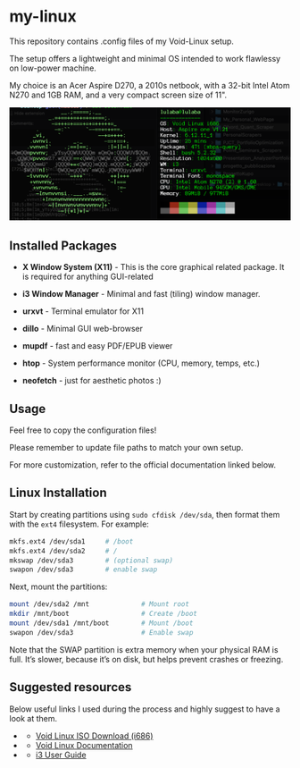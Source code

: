 # my-linux

This repository contains .config files  of my Void-Linux setup. 

The setup offers a lightweight and minimal OS intended to work flawlessy on low-power machine.

My choice is an Acer Aspire D270, a 2010s netbook, with a 32-bit Intel Atom N270 and 1GB RAM, 
and a very compact screen size of 11".

![Neofetch Screenshot](setup.png)

## Installed Packages

- **X Window System (X11)** - This is the core graphical related package. It is required for anything GUI-related

- **i3 Window Manager** - Minimal and fast (tiling)  window manager.

- **urxvt** - Terminal emulator for X11

- **dillo** - Minimal GUI web-browser
  
- **mupdf** - fast and easy PDF/EPUB viewer

- **htop** - System performance monitor (CPU, memory, temps, etc.)
  
- **neofetch** - just for aesthetic photos :)

## Usage
Feel free to copy the configuration files!

Please remember to update file paths to match your own setup.

  

For more customization, refer to the official documentation linked below.

## Linux Installation
  

Start by creating partitions using `sudo cfdisk /dev/sda`, then format them with the `ext4` filesystem. For example:

```bash
mkfs.ext4 /dev/sda1     # /boot
mkfs.ext4 /dev/sda2     # /
mkswap /dev/sda3        # (optional swap)
swapon /dev/sda3        # enable swap
```

Next, mount the partitions:
```bash
mount /dev/sda2 /mnt             # Mount root
mkdir /mnt/boot                  # Create /boot
mount /dev/sda1 /mnt/boot        # Mount /boot
swapon /dev/sda3                 # Enable swap
```

Note that the SWAP partition is extra memory when your physical RAM is full. It’s slower, because it’s on disk, but helps prevent crashes or freezing.
## Suggested resources
Below useful links I used during the process and highly suggest to have a look at them.

- - [Void Linux ISO Download (i686)](https://voidlinux.org/download/#i686)
- - [Void Linux Documentation](https://docs.voidlinux.org/installation/live-images/guide.html)
- - [i3 User Guide](https://i3wm.org/docs/userguide.html)
